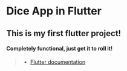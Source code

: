# Dice App in Flutter

## This is **my first flutter project!**
#### Completely functional, just get it to roll it!
> - [Flutter documentation](https://docs.flutter.dev/)


